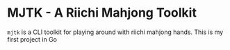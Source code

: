 # MJTK - A Riichi Mahjong Toolkit

`mjtk` is a CLI toolkit for playing around with riichi mahjong hands. 
This is my first project in Go
